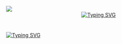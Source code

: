 <div id ="views" align="left">
<img src="https://komarev.com/ghpvc/?username=sciteeer&style=flat-square&color=blue"/>  
</div>

<div id="header" align="center">
 <a href="https://git.io/typing-svg"><img src="https://readme-typing-svg.demolab.com?font=Chopsic&weight=900&size=100&duration=6000&pause=100&color=009CFF&center=true&width=500&height=150&lines=SciTer" alt="Typing SVG" /></a>
</div>

<h1 align="center"></h1>

<a href="https://git.io/typing-svg"><img src="https://readme-typing-svg.demolab.com?font=Fira+Code&size=14&pause=1000&color=F7F7F7&multiline=true&repeat=false&width=600&height=60&lines=-+Minecraft+Server+Configurator+%26+Setup+Specialist;-+Discord+Bot+Developer" alt="Typing SVG" /></a>

